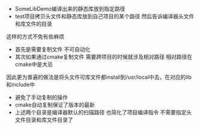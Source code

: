 
- SomeLibDemo编译出来的静态库放到指定路径
- test项目拷贝头文件和静态库放到自己项目的某个路径 然后告诉编译器头文件和库文件的目录

这样的方式不免有些麻烦

- 首先是需要复制文件 不可自动化
- 其次如果通过cmake复制文件 需要跨项目的时候就涉及相对路径 相对路径在cmake中是大忌

因此更为普遍的做法是将头文件可库文件都install到/usr/local中去，在对应的lib和include中

- 避免了手动复制的操作
- cmake自动复制保证了版本的最新
- 上述两个目录是编译器默认的扫描路径 也简化了项目编译指令 不需要指定头文件目录和库文件目录了